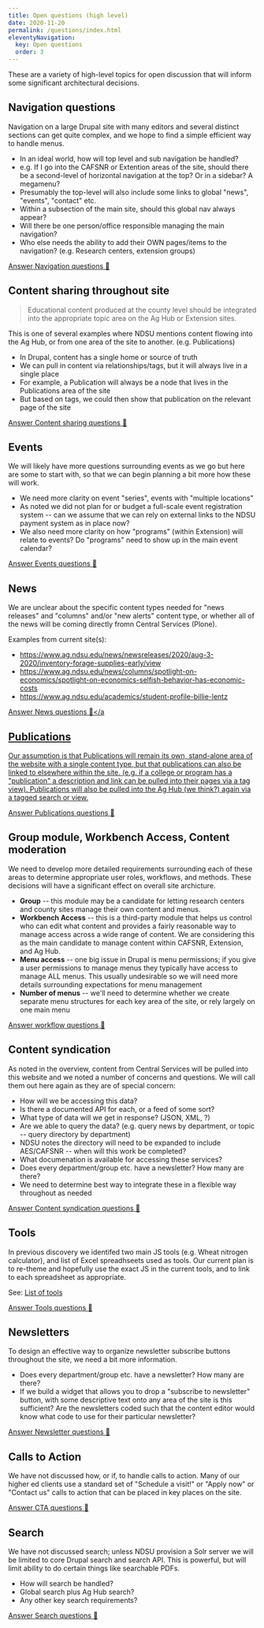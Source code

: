 ```yaml
---
title: Open questions (high level)
date: 2020-11-20
permalink: /questions/index.html
eleventyNavigation:
  key: Open questions
  order: 3
---
```

These are a variety of high-level topics for open discussion that will inform some significant architectural decisions. 

## Navigation questions

Navigation on a large Drupal site with many editors and several distinct sections can get quite complex, and we hope to find a simple efficient way to handle menus. 

* In an ideal world, how will top level and sub navigation be handled? 
* e.g. If I go into the CAFSNR or Extention areas of the site, should there be a second-level of horizontal navigation at the top? Or in a sidebar? A megamenu?
* Presumably the top-level will also include some links to global "news", "events", "contact" etc.  
* Within a subsection of the main site, should this global nav always appear? 
* Will there be one person/office responsible managing the main navigation? 
* Who else needs the ability to add their OWN pages/items to the navigation? (e.g. Research centers, extension groups)

<a class="button bg-green-500 hover:bg-blue-500 rounded" href="https://docs.google.com/forms/d/e/1FAIpQLSek60Fsqi2DSxYL_giop0AcX8nGC2oAl_52Ow1dA_yi1t4YDA/viewform?usp=sf_link" target="_blank">Answer Navigation questions 🤔</a>

## Content sharing throughout site

> Educational content produced at the county level should be integrated into the appropriate topic area on the Ag Hub or Extension sites.

This is one of several examples where NDSU mentions content flowing into the Ag Hub, or from one area of the site to another. (e.g. Publications)

* In Drupal, content has a single home or source of truth
* We can pull in content via relationships/tags, but it will always live in a single place
* For example, a Publication will always be a node that lives in the Publications area of the site
* But based on tags, we could then show that publication on the relevant page of the site

<a class="button bg-green-500 hover:bg-blue-500 rounded" href="https://docs.google.com/forms/d/e/1FAIpQLSdlJgP-C06W3n_du0FI6gbwZJeAfMA-LJLzoEaSU8ivt6UVTw/viewform?usp=sf_link" target="_blank">Answer Content sharing questions 🤔</a>

## Events

We will likely have more questions surrounding events as we go but here are some to start with, so that we can begin planning a bit more how these will work.

* We need more clarity on event "series", events with "multiple locations"
* As noted we did not plan for or budget a full-scale event registration system -- can we assume that we can rely on external links to the NDSU payment system as in place now?
* We also need more clarity on how "programs" (within Extension) will relate to events? Do "programs" need to show up in the main event calendar?

<a class="button bg-green-500 hover:bg-blue-500 rounded" href="https://docs.google.com/forms/d/e/1FAIpQLSepFTSyadDrvInL2J8mjj6DFypsInpGCWZQKHyeiNhbj5Mngg/viewform?usp=sf_link" target="_blank">Answer Events questions 🤔</a>

## News

We are unclear about the specific content types needed for "news releases" and "columns" and/or "new alerts" content type, or whether all of the news will be coming directly fromn Central Services (Plone).

Examples from current site(s): 
* https://www.ag.ndsu.edu/news/newsreleases/2020/aug-3-2020/inventory-forage-supplies-early/view
* https://www.ag.ndsu.edu/news/columns/spotlight-on-economics/spotlight-on-economics-selfish-behavior-has-economic-costs
* https://www.ag.ndsu.edu/academics/student-profile-billie-lentz

<a class="button bg-green-500 hover:bg-blue-500 rounded" href="https://docs.google.com/forms/d/e/1FAIpQLScwyp1cxdB565XEpI5zBn-oTNYdCIpS0akCEsWjYOH5dzlsog/viewform?usp=sf_link" target="_blank">Answer News questions 🤔</a


## Publications

Our assumption is that Publications will remain its own, stand-alone area of the website with a single content type, but that publications can also be linked to elsewhere within the site. (e.g. if a college or program has a "publication" a description and link can be pulled into their pages via a tag view).  Publications will also be pulled into the Ag Hub (we think?) again via a tagged search or view. 

<a class="button bg-green-500 hover:bg-blue-500 rounded" href="https://docs.google.com/forms/d/e/1FAIpQLSdip5gbulPf9VFpJHDfgWzZnTZwHBf6MiDUTn9HpBJX2yfAzA/viewform?usp=sf_link" target="_blank">Answer Publications questions 🤔</a>



## Group module, Workbench Access, Content moderation

We need to develop more detailed requirements surrounding each of these areas to determine appropriate user roles, workflows, and methods. These decisions will have a significant effect on overall site archicture. 

* **Group** -- this module may be a candidate for letting research centers and county sites manage their own content and menus. 
* **Workbench Access** -- this is a third-party module that helps us control who can edit what content and provides a fairly reasonable way to manage access across a wide range of content. We are considering this as the main candidate to manage content within CAFSNR, Extension, and Ag Hub. 
* **Menu access** -- one big issue in Drupal is menu permissions; if you give a user permissions to manage menus they typically have access to manage ALL menus. This usually undesirable so we will need more details surrounding expectations for menu management
* **Number of menus** -- we'll need to determine whether we create separate menu structures for each key area of the site, or rely largely on one main menu

<a class="button bg-green-500 hover:bg-blue-500 rounded" href="https://docs.google.com/forms/d/e/1FAIpQLSdZE3bzAOGK8-gykPvoPLQVJIooEyN3qrBl8_IkuWbUP13Kug/viewform?usp=sf_link" target="_blank">Answer workflow questions 🤔</a>

## Content syndication

As noted in the overview, content from Central Services will be pulled into this website and we noted a number of concerns and questions. We will call them out here again as they are of special concern:

* How will we be accessing this data? 
* Is there a documented API for each, or a feed of some sort?
* What type of data will we get in response? (JSON, XML, ?) 
* Are we able to query the data? (e.g. query news by department, or topic -- query directory by department)
* NDSU notes the directory will need to be expanded to include AES/CAFSNR -- when will this work be completed?
* What documenation is available for accessing these services? 
* Does every department/group etc. have a newsletter? How many are there? 
* We need to determine best way to integrate these in a flexible way throughout as needed

<a class="button bg-green-500 hover:bg-blue-500 rounded" href="https://docs.google.com/forms/d/e/1FAIpQLSeIxUIoHBoV7iO84mIyoc3sMdtCuGuct_A9gZ2sgRQp_4VoFw/viewform?usp=sf_link" target="_blank">Answer Content syndication questions 🤔</a>

## Tools

In previous discovery we identifed two main JS tools (e.g. Wheat nitrogen calculator), and list of Excel spreadhseets used as tools. Our current plan is to re-theme and hopefully use the exact JS in the current tools, and to link to each spreadsheet as appropriate. 
 
 See: [List of tools](https://docs.google.com/spreadsheets/d/13ONJKXYxq10thkYPBgB92lCRoIgG1FVTbxRyoc6xThk/edit#gid=996020785)


<a class="button bg-green-500 hover:bg-blue-500 rounded" href="https://docs.google.com/forms/d/e/1FAIpQLSdFcPaHGKOCyf6MQwipdKwzr2BOj5AZaZV_9rm30nlgADZNSA/viewform?usp=sf_link" target="_blank">Answer Tools questions 🤔</a> 

## Newsletters

To design an effective way to organize newsletter subscribe buttons throughout the site, we need a bit more information. 

* Does every department/group etc. have a newsletter? How many are there? 
* If we build a widget that allows you to drop a "subscribe to newsletter" button, with some descriptive text onto any area of the site is this sufficient? Are the newsletters coded such that the content editor would know what code to use for their particular newsletter?

<a class="button bg-green-500 hover:bg-blue-500 rounded" href="https://docs.google.com/forms/d/e/1FAIpQLSeYlo2fNS5qyZ4WfGyobo6xEQvzjWUIDYyHMBHgeeslKYghhg/viewform?usp=sf_link" target="_blank">Answer Newsletter questions 🤔</a>

## Calls to Action

We have not discussed how, or if, to handle calls to action. Many of our higher ed clients use a standard set of "Schedule a visit!" or "Apply now" or "Contact us" calls to action that can be placed in key places on the site. 

<a class="button bg-green-500 hover:bg-blue-500 rounded" href="https://docs.google.com/forms/d/e/1FAIpQLSfsBsbcUjZ9FCerfYRr-EZFBPSq2MNgWguWLEFJg2VY3bAhYw/viewform?usp=sf_link" target="_blank">Answer CTA questions 🤔</a>

## Search

We have not discussed search; unless NDSU provision a Solr server we will be limited to core Drupal search and search API. This is powerful, but will limit ability to do certain things like searchable PDFs.

* How will search be handled? 
* Global search plus Ag Hub search? 
* Any other key search requirements? 

<a class="button bg-green-500 hover:bg-blue-500 rounded" href="https://docs.google.com/forms/d/e/1FAIpQLSesFsA0odCb8gteIaoatXbjaInn_J2Yhl7HeSHV7-Z-9znLrQ/viewform?usp=sf_link" target="_blank">Answer Search questions 🤔</a>
